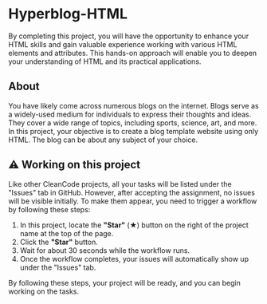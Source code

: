 # Hyperblog-HTML
By completing this project, you will have the opportunity to enhance your HTML skills and gain valuable experience working with various HTML elements and attributes. This hands-on approach will enable you to deepen your understanding of HTML and its practical applications.

## About
You have likely come across numerous blogs on the internet. Blogs serve as a widely-used medium for individuals to express their thoughts and ideas. They cover a wide range of topics, including sports, science, art, and more. In this project, your objective is to create a blog template website using only HTML. The blog can be about any subject of your choice.

## ⚠ Working on this project 

Like other CleanCode projects, all your tasks will be listed under the "Issues" tab in GitHub. However, after accepting the assignment, no issues will be visible initially. To make them appear, you need to trigger a workflow by following these steps:
 
1. In this project, locate the **"Star"** (★)  button on the right of the project name at the top of the page.
2. Click the **"Star"**  button.
3. Wait for about 30 seconds while the workflow runs.
4. Once the workflow completes, your issues will automatically show up under the "Issues" tab.

By following these steps, your project will be ready, and you can begin working on the tasks.